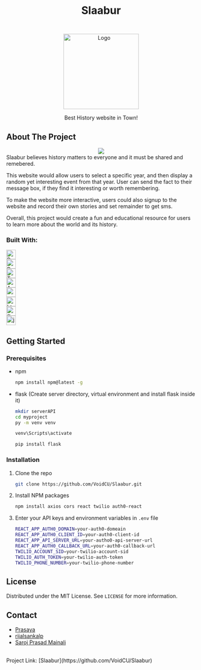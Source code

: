 # <p align=center> Slaabur</p>

<!-- PROJECT LOGO -->
<br />
<div align="center">
<img src="https://raw.githubusercontent.com/VoidCU/Slaabur/main/src/images/slaabur.png" width="200" heigh="200" alt="Logo"/>

<br>
  <p align="center">
    Best History website in Town!
    </p>
</div>

## About The Project

<div align='center'>
<img src="https://raw.githubusercontent.com/VoidCU/Slaabur/main/src/images/sc1.JPG"/>
</div>
Slaabur believes history matters to everyone and it must be shared and remebered.

This website would allow users to select a specific year, and then display a random yet interesting event from that year. User can send the fact to their message box, if they find it interesting or worth remembering.

To make the website more interactive, users could also signup to the website and record their own stories and set remainder to get sms.

Overall, this project would create a fun and educational resource for users to learn more about the world and its history.

### Built With:

<img alt="React" src="https://img.shields.io/badge/-React-61cafb?style=plastic&logo=react&logoColor=white" height="25" />
<br>
<img alt="Python" src="https://img.shields.io/badge/-Python-488bbf?style=plastic&logo=python&logoColor=ffd438" height="25" />
<br>
<img alt="Twilio" src="https://img.shields.io/badge/-Twilio-F22F46?style=plastic&logo=twilio&logoColor=ffffff" height="25" />
<br>
<img alt="Auth0" src="https://img.shields.io/badge/-Auth0-EB5424?style=plastic&logo=auth0&logoColor=ffffff" height="25" />
<br>
<img alt="css" src="https://img.shields.io/badge/-CSS-1572B6?style=plastic&logo=css3&logoColor=ffffff" height="25" />
<br>
<img alt="html" src="https://img.shields.io/badge/-HTML-E34F26?style=plastic&logo=HTML5&logoColor=ffffff" height="25" />
<br>
<img alt="flask" src="https://img.shields.io/badge/-Flask-000000?style=plastic&logo=flask&logoColor=ffffff" height="25" />
<br>
<img alt="js" src="https://img.shields.io/badge/-JavaScript-F7DF1E?style=plastic&logo=javascript&logoColor=ffffff" height="25" />
<br>

<!-- GETTING STARTED -->

## Getting Started

### Prerequisites

- npm
  ```sh
  npm install npm@latest -g
  ```
- flask (Create server directory, virtual environment and install flask inside it)

  ```sh
  mkdir serverAPI
  cd myproject
  py -m venv venv

  venv\Scripts\activate

  pip install flask
  ```

### Installation

1. Clone the repo
   ```sh
   git clone https://github.com/VoidCU/Slaabur.git
   ```
2. Install NPM packages
   ```sh
   npm install axios cors react twilio auth0-react
   ```
3. Enter your API keys and environment variables in `.env` file

   ```sh
   REACT_APP_AUTH0_DOMAIN=your-auth0-domeain
   REACT_APP_AUTH0_CLIENT_ID=your-auth0-client-id
   REACT_APP_API_SERVER_URL=your-autho0-api-server-url
   REACT_APP_AUTH0_CALLBACK_URL=your-auth0-callback-url
   TWILIO_ACCOUNT_SID=your-twilio-account-sid
   TWILIO_AUTH_TOKEN=your-twilio-auth-token
   TWILIO_PHONE_NUMBER=your-twilio-phone-number
   ```

<!-- LICENSE -->

## License

Distributed under the MIT License. See `LICENSE` for more information.

<!-- CONTACT -->

## Contact

- [Prasaya](https://github.com/Prasaya)
- [rijalsankalp](https://github.com/rijalsankalp)
- [Saroj Prasad Mainali](https://github.com/VoidCU)
<br>
Project Link: [Slaabur](https://github.com/VoidCU/Slaabur)
